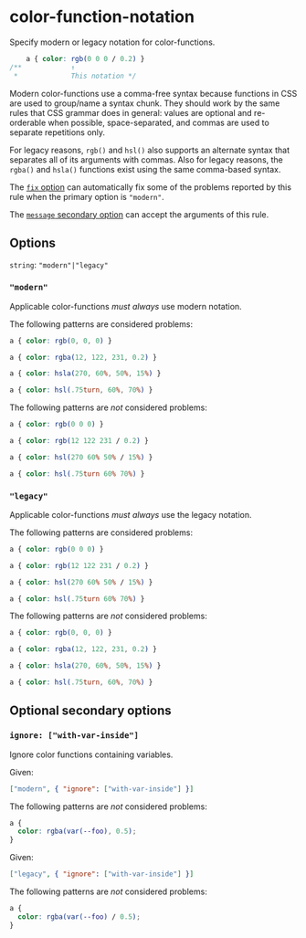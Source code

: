 # color-function-notation

Specify modern or legacy notation for color-functions.

<!-- prettier-ignore -->
```css
    a { color: rgb(0 0 0 / 0.2) }
/**            ↑
 *             This notation */
```

Modern color-functions use a comma-free syntax because functions in CSS are used to group/name a syntax chunk. They should work by the same rules that CSS grammar does in general: values are optional and re-orderable when possible, space-separated, and commas are used to separate repetitions only.

For legacy reasons, `rgb()` and `hsl()` also supports an alternate syntax that separates all of its arguments with commas. Also for legacy reasons, the `rgba()` and `hsla()` functions exist using the same comma-based syntax.

The [`fix` option](https://github.com/stylelint/stylelint/tree/15.10.3/docs/user-guide/options.md#fix) can automatically fix some of the problems reported by this rule when the primary option is `"modern"`.

The [`message` secondary option](https://github.com/stylelint/stylelint/tree/15.10.3/docs/user-guide/configure.md#message) can accept the arguments of this rule.

## Options

`string`: `"modern"|"legacy"`

### `"modern"`

Applicable color-functions _must always_ use modern notation.

The following patterns are considered problems:

<!-- prettier-ignore -->
```css
a { color: rgb(0, 0, 0) }
```

<!-- prettier-ignore -->
```css
a { color: rgba(12, 122, 231, 0.2) }
```

<!-- prettier-ignore -->
```css
a { color: hsla(270, 60%, 50%, 15%) }
```

<!-- prettier-ignore -->
```css
a { color: hsl(.75turn, 60%, 70%) }
```

The following patterns are _not_ considered problems:

<!-- prettier-ignore -->
```css
a { color: rgb(0 0 0) }
```

<!-- prettier-ignore -->
```css
a { color: rgb(12 122 231 / 0.2) }
```

<!-- prettier-ignore -->
```css
a { color: hsl(270 60% 50% / 15%) }
```

<!-- prettier-ignore -->
```css
a { color: hsl(.75turn 60% 70%) }
```

### `"legacy"`

Applicable color-functions _must always_ use the legacy notation.

The following patterns are considered problems:

<!-- prettier-ignore -->
```css
a { color: rgb(0 0 0) }
```

<!-- prettier-ignore -->
```css
a { color: rgb(12 122 231 / 0.2) }
```

<!-- prettier-ignore -->
```css
a { color: hsl(270 60% 50% / 15%) }
```

<!-- prettier-ignore -->
```css
a { color: hsl(.75turn 60% 70%) }
```

The following patterns are _not_ considered problems:

<!-- prettier-ignore -->
```css
a { color: rgb(0, 0, 0) }
```

<!-- prettier-ignore -->
```css
a { color: rgba(12, 122, 231, 0.2) }
```

<!-- prettier-ignore -->
```css
a { color: hsla(270, 60%, 50%, 15%) }
```

<!-- prettier-ignore -->
```css
a { color: hsl(.75turn, 60%, 70%) }
```

## Optional secondary options

### `ignore: ["with-var-inside"]`

Ignore color functions containing variables.

Given:

```json
["modern", { "ignore": ["with-var-inside"] }]
```

The following patterns are _not_ considered problems:

```css
a {
  color: rgba(var(--foo), 0.5);
}
```

Given:

```json
["legacy", { "ignore": ["with-var-inside"] }]
```

The following patterns are _not_ considered problems:

```css
a {
  color: rgba(var(--foo) / 0.5);
}
```
